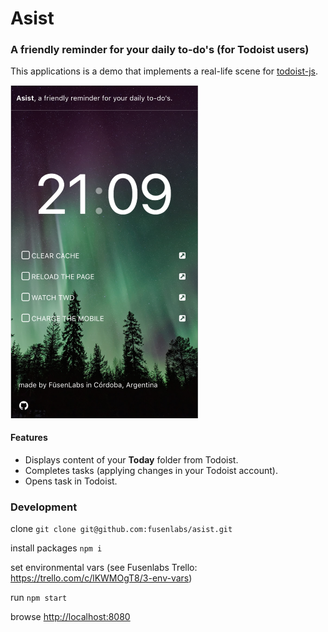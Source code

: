 # Asist
### A friendly reminder for your daily to-do's (for Todoist users)
This applications is a demo that implements a real-life scene for [todoist-js](https://github.com/Cosmitar/todoist-js).

<img src="./assets/screenshot_01.png" width="300">

#### Features
- Displays content of your __Today__ folder from Todoist.
- Completes tasks (applying changes in your Todoist account).
- Opens task in Todoist.

### Development
clone
`git clone git@github.com:fusenlabs/asist.git`

install packages
`npm i`

set environmental vars (see Fusenlabs Trello: https://trello.com/c/lKWMOgT8/3-env-vars)

run
`npm start`

browse
<a href="http://localhost:8080" target="_blank">http://localhost:8080</a>
